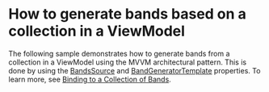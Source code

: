# How to generate bands based on a collection in a ViewModel


<p>The following sample demonstrates how to generate bands from a collection in a ViewModel using the MVVM architectural pattern. This is done by using the <a href="https://documentation.devexpress.com/WPF/DevExpressXpfGridDataControlBase_BandsSourcetopic.aspx">BandsSource</a> and <a href="https://documentation.devexpress.com/WPF/DevExpressXpfGridDataControlBase_BandGeneratorTemplatetopic.aspx">BandGeneratorTemplate</a> properties. To learn more, see <a href="https://documentation.devexpress.com/WPF/CustomDocument117249.aspx">Binding to a Collection of Bands</a>.</p>

<br/>


